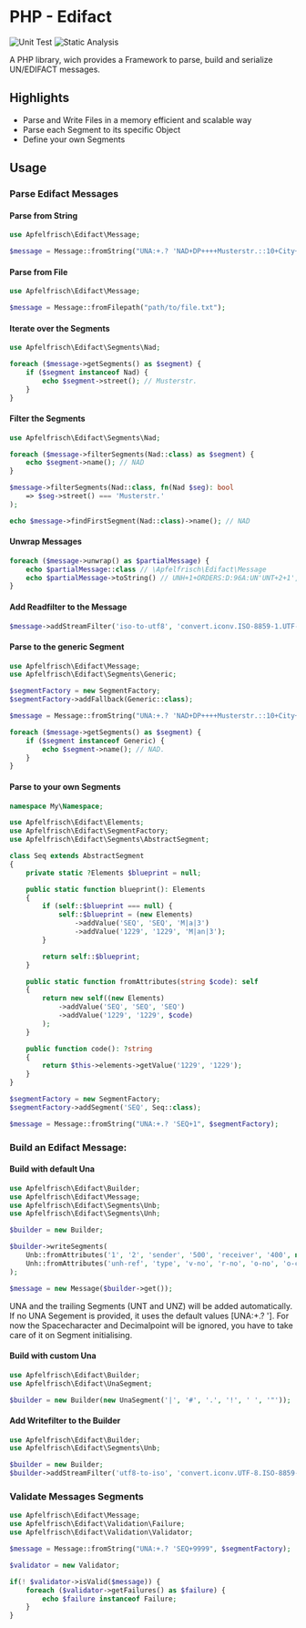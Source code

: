 # PHP - Edifact

![Unit Test](https://github.com/Apfelfrisch/Edifact/actions/workflows/phpunit.yml/badge.svg)
![Static Analysis](https://github.com/Apfelfrisch/Edifact/actions/workflows/psalm.yml/badge.svg)

A PHP library, wich provides a Framework to parse, build and serialize UN/EDIFACT messages.

## Highlights
* Parse and Write Files in a memory efficient and scalable way 
* Parse each Segment to its specific Object
* Define your own Segments

## Usage

### Parse Edifact Messages

#### Parse from String
```php
use Apfelfrisch\Edifact\Message;

$message = Message::fromString("UNA:+.? 'NAD+DP++++Musterstr.::10+City++12345+DE");
```

#### Parse from File
```php
use Apfelfrisch\Edifact\Message;

$message = Message::fromFilepath("path/to/file.txt");
```

#### Iterate over the Segments
```php
use Apfelfrisch\Edifact\Segments\Nad;

foreach ($message->getSegments() as $segment) {
    if ($segment instanceof Nad) {
        echo $segment->street(); // Musterstr.
    }
}
```

#### Filter the Segments
```php
use Apfelfrisch\Edifact\Segments\Nad;

foreach ($message->filterSegments(Nad::class) as $segment) {
    echo $segment->name(); // NAD
}

$message->filterSegments(Nad::class, fn(Nad $seg): bool 
    => $seg->street() === 'Musterstr.'
);

echo $message->findFirstSegment(Nad::class)->name(); // NAD
```

#### Unwrap Messages
```php
foreach ($message->unwrap() as $partialMessage) {
    echo $partialMessage::class // \Apfelfrisch\Edifact\Message
    echo $partialMessage->toString() // UNH+1+ORDERS:D:96A:UN'UNT+2+1', UNH+2+ORDERS:D:96A:UN'UNT+2+2'
}
```

#### Add Readfilter to the Message
```php
$message->addStreamFilter('iso-to-utf8', 'convert.iconv.ISO-8859-1.UTF-8');
```

#### Parse to the generic Segment
```php
use Apfelfrisch\Edifact\Message;
use Apfelfrisch\Edifact\Segments\Generic;

$segmentFactory = new SegmentFactory;
$segmentFactory->addFallback(Generic::class);

$message = Message::fromString("UNA:+.? 'NAD+DP++++Musterstr.::10+City++12345+DE", $segmentFactory);

foreach ($message->getSegments() as $segment) {
    if ($segment instanceof Generic) {
        echo $segment->name(); // NAD.
    }
}
```

#### Parse to your own Segments

```php
namespace My\Namespace;

use Apfelfrisch\Edifact\Elements;
use Apfelfrisch\Edifact\SegmentFactory;
use Apfelfrisch\Edifact\Segments\AbstractSegment;

class Seq extends AbstractSegment
{
    private static ?Elements $blueprint = null;

    public static function blueprint(): Elements
    {
        if (self::$blueprint === null) {
            self::$blueprint = (new Elements)
                ->addValue('SEQ', 'SEQ', 'M|a|3')
                ->addValue('1229', '1229', 'M|an|3');
        }

        return self::$blueprint;
    }

    public static function fromAttributes(string $code): self
    {
        return new self((new Elements)
            ->addValue('SEQ', 'SEQ', 'SEQ')
            ->addValue('1229', '1229', $code)
        );
    }

    public function code(): ?string
    {
        return $this->elements->getValue('1229', '1229');
    }
}

$segmentFactory = new SegmentFactory;
$segmentFactory->addSegment('SEQ', Seq::class);

$message = Message::fromString("UNA:+.? 'SEQ+1", $segmentFactory);
```

### Build an Edifact Message:

#### Build with default Una

```php
use Apfelfrisch\Edifact\Builder;
use Apfelfrisch\Edifact\Message;
use Apfelfrisch\Edifact\Segments\Unb;
use Apfelfrisch\Edifact\Segments\Unh;

$builder = new Builder;

$builder->writeSegments(
    Unb::fromAttributes('1', '2', 'sender', '500', 'receiver', '400', new DateTime('2021-01-01 12:01:01'), 'unb-ref'),
    Unh::fromAttributes('unh-ref', 'type', 'v-no', 'r-no', 'o-no', 'o-co')
);

$message = new Message($builder->get());
```
UNA and the trailing Segments (UNT and UNZ) will be added automatically. If no UNA Segement is provided, it uses the default values [UNA:+.? ']. 
For now the Spacecharacter and Decimalpoint will be ignored, you have to take care of it on Segment initialising.

#### Build with custom Una

```php
use Apfelfrisch\Edifact\Builder;
use Apfelfrisch\Edifact\UnaSegment;

$builder = new Builder(new UnaSegment('|', '#', '.', '!', ' ', '"'));
```

#### Add Writefilter to the Builder
```php
use Apfelfrisch\Edifact\Builder;
use Apfelfrisch\Edifact\Segments\Unb;

$builder = new Builder;
$builder->addStreamFilter('utf8-to-iso', 'convert.iconv.UTF-8.ISO-8859-1');
```

### Validate Messages Segments
```php
use Apfelfrisch\Edifact\Message;
use Apfelfrisch\Edifact\Validation\Failure;
use Apfelfrisch\Edifact\Validation\Validator;

$message = Message::fromString("UNA:+.? 'SEQ+9999", $segmentFactory);

$validator = new Validator;

if(! $validator->isValid($message)) {
    foreach ($validator->getFailures() as $failure) {
        echo $failure instanceof Failure;
    }
}

```
